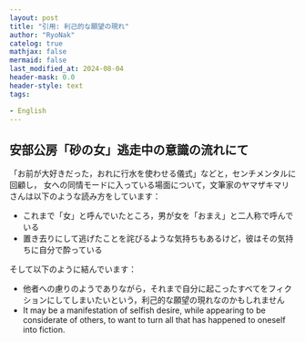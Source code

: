 ```yaml
---
layout: post
title: "引用: 利己的な願望の現れ"
author: "RyoNak"
catelog: true
mathjax: false
mermaid: false
last_modified_at: 2024-08-04
header-mask: 0.0
header-style: text
tags:

- English
---
```


## 安部公房「砂の女」逃走中の意識の流れにて

「お前が大好きだった，おれに行水を使わせる儀式」などと，センチメンタルに回顧し，
女への同情モードに入っている場面について，文筆家のヤマザキマリさんは以下のような読み方をしています：

- これまで「女」と呼んでいたところ，男が女を「おまえ」と二人称で呼んでいる
- 置き去りにして逃げたことを詫びるような気持ちもあるけど，彼はその気持ちに自分で酔っている

そして以下のように結んでいます：

- 他者への慮りのようでありながら，それまで自分に起こったすべてをフィクションにしてしまいたいという，利己的な願望の現れなのかもしれません
- It may be a manifestation of selfish desire, while appearing to be considerate of others, to want to turn all that has happened to oneself into fiction.
